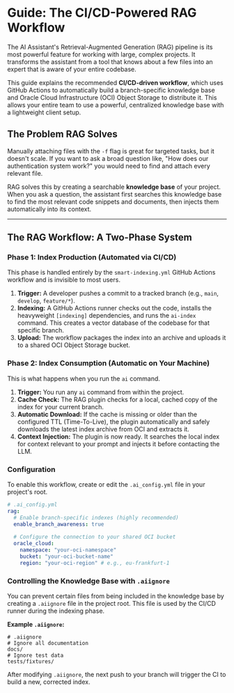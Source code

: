 # Guide: The CI/CD-Powered RAG Workflow

The AI Assistant's Retrieval-Augmented Generation (RAG) pipeline is its most powerful feature for working with large, complex projects. It transforms the assistant from a tool that knows about a few files into an expert that is aware of your entire codebase.

This guide explains the recommended **CI/CD-driven workflow**, which uses GitHub Actions to automatically build a branch-specific knowledge base and Oracle Cloud Infrastructure (OCI) Object Storage to distribute it. This allows your entire team to use a powerful, centralized knowledge base with a lightweight client setup.

## The Problem RAG Solves

Manually attaching files with the `-f` flag is great for targeted tasks, but it doesn't scale. If you want to ask a broad question like, "How does our authentication system work?" you would need to find and attach every relevant file.

RAG solves this by creating a searchable **knowledge base** of your project. When you ask a question, the assistant first searches this knowledge base to find the most relevant code snippets and documents, then injects them automatically into its context.

---

## The RAG Workflow: A Two-Phase System

### Phase 1: Index Production (Automated via CI/CD)

This phase is handled entirely by the `smart-indexing.yml` GitHub Actions workflow and is invisible to most users.

1.  **Trigger:** A developer pushes a commit to a tracked branch (e.g., `main`, `develop`, `feature/*`).
2.  **Indexing:** A GitHub Actions runner checks out the code, installs the heavyweight `[indexing]` dependencies, and runs the `ai-index` command. This creates a vector database of the codebase for that specific branch.
3.  **Upload:** The workflow packages the index into an archive and uploads it to a shared OCI Object Storage bucket.

### Phase 2: Index Consumption (Automatic on Your Machine)

This is what happens when you run the `ai` command.

1.  **Trigger:** You run any `ai` command from within the project.
2.  **Cache Check:** The RAG plugin checks for a local, cached copy of the index for your current branch.
3.  **Automatic Download:** If the cache is missing or older than the configured TTL (Time-To-Live), the plugin automatically and safely downloads the latest index archive from OCI and extracts it.
4.  **Context Injection:** The plugin is now ready. It searches the local index for context relevant to your prompt and injects it before contacting the LLM.

### Configuration

To enable this workflow, create or edit the `.ai_config.yml` file in your project's root.

```yaml
# .ai_config.yml
rag:
  # Enable branch-specific indexes (highly recommended)
  enable_branch_awareness: true
  
  # Configure the connection to your shared OCI bucket
  oracle_cloud:
    namespace: "your-oci-namespace"
    bucket: "your-oci-bucket-name"
    region: "your-oci-region" # e.g., eu-frankfurt-1
```

### Controlling the Knowledge Base with `.aiignore`

You can prevent certain files from being included in the knowledge base by creating a `.aiignore` file in the project root. This file is used by the CI/CD runner during the indexing phase.

**Example `.aiignore`:**
```
# .aiignore
# Ignore all documentation
docs/
# Ignore test data
tests/fixtures/
```
After modifying `.aiignore`, the next push to your branch will trigger the CI to build a new, corrected index.

